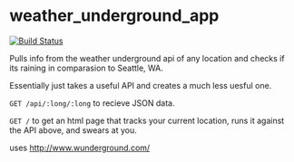 weather_underground_app
=======================

[![Build Status](https://travis-ci.org/crenwick/weather_underground_app.svg?branch=master)](https://travis-ci.org/crenwick/weather_underground_app)

Pulls info from the weather underground api of any location and checks if its raining in comparasion to Seattle, WA.

Essentially just takes a useful API and creates a much less uesful one.

`GET /api/:long/:long` to recieve JSON data.

`GET /` to get an html page that tracks your current location, runs it against the API above, and swears at you.

uses http://www.wunderground.com/
